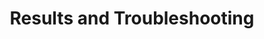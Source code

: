 ---
linktitle: Results and Troubleshooting
title: Results and Troubleshooting
sitemap:
priority: 3.0
weight: 3.0
---